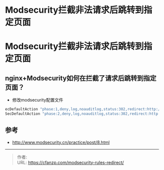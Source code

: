 # Modsecurity拦截非法请求后跳转到指定页面


<!--more-->
# Modsecurity拦截非法请求后跳转到指定页面
## nginx+Modsecurity如何在拦截了请求后跳转到指定页面？
- 修改modsecurity配置文件
```bash
ecDefaultAction "phase:1,deny,log,noauditlog,status:302,redirect:http://www.modsecurity.cn/practice/intercept.html?url=%{REQUEST_FILENAME}&intercept_domain=%{request_headers.host}"
SecDefaultAction "phase:2,deny,log,noauditlog,status:302,redirect:http://www.modsecurity.cn/practice/intercept.html?url=%{REQUEST_FILENAME}&intercept_domain=%{request_headers.host}"
```

## 参考
- http://www.modsecurity.cn/practice/post/8.html


---

> 作者:   
> URL: https://cfanzp.com/modsecurity-rules-redirect/  

